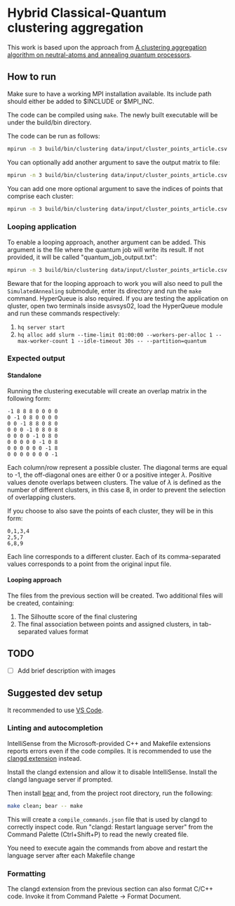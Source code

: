 # Hybrid Classical-Quantum clustering aggregation

This work is based upon the approach from [A clustering aggregation algorithm on neutral-atoms and annealing quantum processors](https://arxiv.org/pdf/2412.07558).

## How to run
Make sure to have a working MPI installation available. Its include path should either be added to $INCLUDE or $MPI_INC.

The code can be compiled using `make`. The newly built executable will be under the build/bin directory.

The code can be run as follows:
```bash
mpirun -n 3 build/bin/clustering data/input/cluster_points_article.csv
```
You can optionally add another argument to save the output matrix to file:
```bash
mpirun -n 3 build/bin/clustering data/input/cluster_points_article.csv example_output.txt
```
You can add one more optional argument to save the indices of points that comprise each cluster:
```bash
mpirun -n 3 build/bin/clustering data/input/cluster_points_article.csv example_output.txt cluster_indices.txt
```
### Looping application
To enable a looping approach, another argument can be added. This argument is the file where the quantum job will write its result. If not provided, it will be called "quantum_job_output.txt":
```bash
mpirun -n 3 build/bin/clustering data/input/cluster_points_article.csv example_output.txt cluster_indices.txt quantum_job_output.txt
```
Beware that for the looping approach to work you will also need to pull the `SimulatedAnnealing` submodule, enter its directory and run the `make` command.
HyperQueue is also required. If you are testing the application on qluster, open two terminals inside asvsys02, load the HyperQueue module and run these commands respectively:
1) `hq server start`
2) `hq alloc add slurm --time-limit 01:00:00 --workers-per-alloc 1 --max-worker-count 1 --idle-timeout 30s -- --partition=quantum`

### Expected output
#### Standalone
Running the clustering executable will create an overlap matrix in the following form:
```
-1 8 8 8 0 0 0 0
0 -1 0 8 0 0 0 0
0 0 -1 8 8 0 8 0
0 0 0 -1 0 8 0 8
0 0 0 0 -1 0 8 0
0 0 0 0 0 -1 0 8
0 0 0 0 0 0 -1 8
0 0 0 0 0 0 0 -1
```
Each column/row represent a possible cluster. The diagonal terms are equal to -1, the off-diagonal ones are either 0 or a positive integer $\lambda$. Positive values denote overlaps between clusters. The value of $\lambda$ is defined as the number of different clusters, in this case 8, in order to prevent the selection of overlapping clusters.

If you choose to also save the points of each cluster, they will be in this form:
```
0,1,3,4
2,5,7
6,8,9
```
Each line corresponds to a different cluster. Each of its comma-separated values corresponds to a point from the original input file.

#### Looping approach
The files from the previous section will be created. Two additional files will be created, containing:
1) The Silhoutte score of the final clustering
2) The final association between points and assigned clusters, in tab-separated values format

## TODO
- [ ] Add brief description with images

## Suggested dev setup
It recommended to use [VS Code](https://code.visualstudio.com/).
### Linting and autocompletion
IntelliSense from the Microsoft-provided C++ and Makefile extensions reports errors even if the code compiles.
It is recommended to use the [clangd extension](https://marketplace.visualstudio.com/items?itemName=llvm-vs-code-extensions.vscode-clangd) instead.

Install the clangd extension and allow it to disable IntelliSense. Install the clangd language server if prompted.

Then install [bear](https://github.com/rizsotto/Bear) and, from the project root directory, run the following:
```bash
make clean; bear -- make
```
This will create a `compile_commands.json` file that is used by clangd to correctly inspect code.
Run "clangd: Restart language server" from the Command Palette (Ctrl+Shift+P) to read the newly created file.

You need to execute again the commands from above and restart the language server after each Makefile change 
### Formatting
The clangd extension from the previous section can also format C/C++ code. Invoke it from Command Palette -> Format Document.
